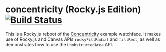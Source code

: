 # concentricity (Rocky.js Edition) [![Build Status](https://travis-ci.org/pebble-examples/concentricity_js.svg?branch=master)](https://travis-ci.org/pebble-examples/concentricity_js)
This is a Rocky.js reboot of the [Concentricity](https://github.com/pebble-examples/concentricity) example watchface. It makes use of Rocky.js and Canvas APIs
`rockyFillRadial` and `fillRect`, as well as demonstrates how to use the `UnobstructedArea` API.

